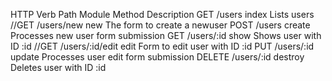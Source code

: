 
HTTP Verb       Path                Module Method       Description
GET             /users              index               Lists users
//GET             /users/new          new                 The form to create a newuser
POST            /users              create              Processes new user form submission
GET             /users/:id          show                Shows user with ID :id
//GET             /users/:id/edit     edit                Form to edit user with ID :id
PUT             /users/:id          update              Processes user edit form submission
DELETE          /users/:id          destroy             Deletes user with ID :id